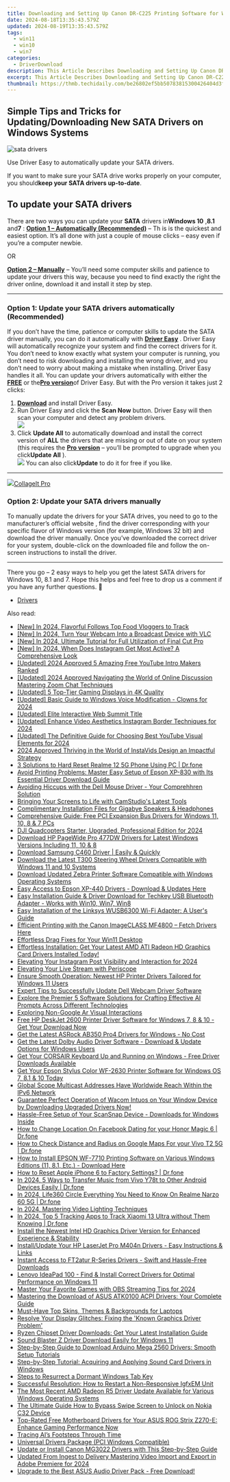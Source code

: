 ```yaml
---
title: Downloading and Setting Up Canon DR-C225 Printing Software for Windows Operating Systems
date: 2024-08-18T13:35:43.579Z
updated: 2024-08-19T13:35:43.579Z
tags:
  - win11
  - win10
  - win7
categories:
  - DriverDownload
description: This Article Describes Downloading and Setting Up Canon DR-C225 Printing Software for Windows Operating Systems
excerpt: This Article Describes Downloading and Setting Up Canon DR-C225 Printing Software for Windows Operating Systems
thumbnail: https://thmb.techidaily.com/be26802ef5bb50783815300426404d3fea7e0b5a3f7f648e31ee7c5865304f02.jpg
---
```


## Simple Tips and Tricks for Updating/Downloading New SATA Drivers on Windows Systems

![sata drivers](https://images.drivereasy.com/wp-content/uploads/2018/12/img_5c1725ac86a01.jpg)

 Use Driver Easy to automatically update your SATA drivers.

If you want to make sure your SATA drive works properly on your computer, you should**keep your SATA drivers up-to-date**.

## To update your SATA drivers

There are two ways you can update your   **SATA**  drivers in**Windows 10** ,**8.1** and**7** : **[Option 1 – Automatically (Recommended)](https://www.drivereasy.com/knowledge/sata-drivers-download-update-for-windows-easy-steps/#O1)** – Th is is the quickest and easiest option. It’s all done with just a couple of mouse clicks – easy even if you’re a computer newbie.

OR

**[Option 2 – Manually](https://tools.techidaily.com/drivereasy/download/)**  – You’ll need some computer skills and patience to update your drivers this way, because you need to find exactly the right the driver online, download it and install it step by step.

---

### Option 1: Update your SATA drivers automatically (Recommended)

If you don’t have the time, patience or computer skills to update the SATA driver manually, you can do it automatically with **[Driver Easy](https://tools.techidaily.com/drivereasy/download/)** . Driver Easy will automatically recognize your system and find the correct drivers for it. You don’t need to know exactly what system your computer is running, you don’t need to risk downloading and installing the wrong driver, and you don’t need to worry about making a mistake when installing. Driver Easy handles it all. You can update your drivers automatically with either the **[FREE](https://tools.techidaily.com/drivereasy/download/)**  or the[**Pro version**](https://tools.techidaily.com/drivereasy/download/)of Driver Easy. But with the Pro version it takes just 2 clicks:

1. [**Download**](https://tools.techidaily.com/drivereasy/download/) and install Driver Easy.
2. Run Driver Easy and click the **Scan Now**  button. Driver Easy will then scan your computer and detect any problem drivers.  
![](https://images.drivereasy.com/wp-content/uploads/2018/12/img_5c1724718370f.jpg)
3. Click **Update All** to automatically download and install the correct version of **ALL** the drivers that are missing or out of date on your system (this requires the **[Pro version](https://tools.techidaily.com/drivereasy/download/)**  – you’ll be prompted to upgrade when you click**Update All** ).  
![](https://images.drivereasy.com/wp-content/uploads/2018/12/img_5c17638f86f40.jpg) You can also click**Update** to do it for free if you like.

---

<!-- affiliate ads begin -->
<a href="https://secure.2checkout.com/order/checkout.php?PRODS=4530091&QTY=1&AFFILIATE=108875&CART=1"><img src="https://www.pearlmountainsoft.com/n_img/product/cit_win/banScrn.jpg" border="0">CollageIt Pro</a>
<!-- affiliate ads end -->
### Option 2: Update your SATA drivers manually

 To manually update the drivers for your SATA drives, you need to go to the manufacturer’s official website  , find the driver corresponding with your specific flavor of Windows version (for example, Windows 32 bit) and download the driver manually.  Once you’ve downloaded the correct driver for your system, double-click on the downloaded file and follow the on-screen instructions to install the driver.

---

There you go – 2 easy ways to help you get the latest SATA drivers for Windows 10, 8.1 and 7\. Hope this helps and feel free to drop us a comment if you have any further questions. 🙂

* [Drivers](https://tools.techidaily.com/drivereasy/download/)

<ins class="adsbygoogle"
     style="display:block"
     data-ad-format="autorelaxed"
     data-ad-client="ca-pub-7571918770474297"
     data-ad-slot="1223367746"></ins>



<ins class="adsbygoogle"
     style="display:block"
     data-ad-client="ca-pub-7571918770474297"
     data-ad-slot="8358498916"
     data-ad-format="auto"
     data-full-width-responsive="true"></ins>

<span class="atpl-alsoreadstyle">Also read:</span>
<div><ul>
<li><a href="https://eaxpv-info.techidaily.com/new-in-2024-flavorful-follows-top-food-vloggers-to-track/"><u>[New] In 2024, Flavorful Follows  Top Food Vloggers to Track</u></a></li>
<li><a href="https://remote-screen-capture.techidaily.com/new-in-2024-turn-your-webcam-into-a-broadcast-device-with-vlc/"><u>[New] In 2024, Turn Your Webcam Into a Broadcast Device with VLC</u></a></li>
<li><a href="https://fox-glue.techidaily.com/new-in-2024-ultimate-tutorial-for-full-utilization-of-final-cut-pro/"><u>[New] In 2024, Ultimate Tutorial for Full Utilization of Final Cut Pro</u></a></li>
<li><a href="https://instagram-video-files.techidaily.com/new-in-2024-when-does-instagram-get-most-active-a-comprehensive-look/"><u>[New] In 2024, When Does Instagram Get Most Active? A Comprehensive Look</u></a></li>
<li><a href="https://facebook-record-videos.techidaily.com/updated-2024-approved-5-amazing-free-youtube-intro-makers-ranked/"><u>[Updated] 2024 Approved  5 Amazing Free YouTube Intro Makers Ranked</u></a></li>
<li><a href="https://video-capture.techidaily.com/updated-2024-approved-navigating-the-world-of-online-discussion-mastering-zoom-chat-techniques/"><u>[Updated] 2024 Approved  Navigating the World of Online Discussion  Mastering Zoom Chat Techniques</u></a></li>
<li><a href="https://extra-resources.techidaily.com/updated-5-top-tier-gaming-displays-in-4k-quality/"><u>[Updated] 5 Top-Tier Gaming Displays in 4K Quality</u></a></li>
<li><a href="https://fox-boxes.techidaily.com/updated-basic-guide-to-windows-voice-modification-clowns-for-2024/"><u>[Updated] Basic Guide to Windows Voice Modification - Clowns for 2024</u></a></li>
<li><a href="https://fox-info.techidaily.com/updated-elite-interactive-web-summit-title/"><u>[Updated] Elite Interactive Web Summit Title</u></a></li>
<li><a href="https://instagram-videos.techidaily.com/updated-enhance-video-aesthetics-instagram-border-techniques-for-2024/"><u>[Updated] Enhance Video Aesthetics  Instagram Border Techniques for 2024</u></a></li>
<li><a href="https://youtube-blog.techidaily.com/ed-the-definitive-guide-for-choosing-best-youtube-visual-elements-for-2024/"><u>[Updated] The Definitive Guide for Choosing Best YouTube Visual Elements for 2024</u></a></li>
<li><a href="https://instagram-videos.techidaily.com/2024-approved-thriving-in-the-world-of-instavids-design-an-impactful-strategy/"><u>2024 Approved  Thriving in the World of InstaVids  Design an Impactful Strategy</u></a></li>
<li><a href="https://phone-solutions.techidaily.com/3-solutions-to-hard-reset-realme-12-5g-phone-using-pc-drfone-by-drfone-reset-android-reset-android/"><u>3 Solutions to Hard Reset Realme 12 5G Phone Using PC | Dr.fone</u></a></li>
<li><a href="https://win-amazing.techidaily.com/avoid-printing-problems-master-easy-setup-of-epson-xp-830-with-its-essential-driver-download-guide/"><u>Avoid Printing Problems: Master Easy Setup of Epson XP-830 with Its Essential Driver Download Guide</u></a></li>
<li><a href="https://win-amazing.techidaily.com/avoiding-hiccups-with-the-dell-mouse-driver-your-comprehhren-solution/"><u>Avoiding Hiccups with the Dell Mouse Driver - Your Comprehhren Solution</u></a></li>
<li><a href="https://desktop-recording.techidaily.com/bringing-your-screens-to-life-with-camstudios-latest-tools/"><u>Bringing Your Screens to Life with CamStudio's Latest Tools</u></a></li>
<li><a href="https://win-amazing.techidaily.com/complimentary-installation-files-for-gigabye-speakers-and-headphones/"><u>Complimentary Installation Files for Gigabye Speakers & Headphones</u></a></li>
<li><a href="https://win-amazing.techidaily.com/comprehensive-guide-free-pci-expansion-bus-drivers-for-windows-11-10-8-and-7-pcs/"><u>Comprehensive Guide: Free PCI Expansion Bus Drivers for Windows 11, 10, 8 & 7 PCs</u></a></li>
<li><a href="https://article-tips.techidaily.com/dji-quadcopters-starter-upgraded-professional-edition-for-2024/"><u>DJI Quadcopters  Starter, Upgraded, Professional Edition for 2024</u></a></li>
<li><a href="https://win-amazing.techidaily.com/download-hp-pagewide-pro-477dw-drivers-for-latest-windows-versions-including-11-10-and-8/"><u>Download HP PageWide Pro 477DW Drivers for Latest Windows Versions Including 11, 10 & 8</u></a></li>
<li><a href="https://win-amazing.techidaily.com/download-samsung-c460-driver-easily-and-quickly/"><u>Download Samsung C460 Driver | Easily & Quickly</u></a></li>
<li><a href="https://win-amazing.techidaily.com/download-the-latest-t300-steering-wheel-drivers-compatible-with-windows-11-and-10-systems/"><u>Download the Latest T300 Steering Wheel Drivers Compatible with Windows 11 and 10 Systems</u></a></li>
<li><a href="https://win-amazing.techidaily.com/download-updated-zebra-printer-software-compatible-with-windows-operating-systems/"><u>Download Updated Zebra Printer Software Compatible with Windows Operating Systems</u></a></li>
<li><a href="https://win-amazing.techidaily.com/easy-access-to-epson-xp-440-drivers-download-and-updates-here/"><u>Easy Access to Epson XP-440 Drivers - Download & Updates Here</u></a></li>
<li><a href="https://win-amazing.techidaily.com/easy-installation-guide-and-driver-download-for-techkey-usb-bluetooth-adapter-works-with-win10-win7-win8/"><u>Easy Installation Guide & Driver Download for Techkey USB Bluetooth Adapter - Works with Win10, Win7, Win8</u></a></li>
<li><a href="https://win-amazing.techidaily.com/easy-installation-of-the-linksys-wusb6300-wi-fi-adapter-a-users-guide/"><u>Easy Installation of the Linksys WUSB6300 Wi-Fi Adapter: A User's Guide</u></a></li>
<li><a href="https://hardware-updates.techidaily.com/efficient-printing-with-the-canon-imageclass-mf4800-fetch-drivers-here/"><u>Efficient Printing with the Canon ImageCLASS MF4800 – Fetch Drivers Here</u></a></li>
<li><a href="https://windows11.techidaily.com/effortless-drag-fixes-for-your-win11-desktop/"><u>Effortless Drag Fixes for Your Win11 Desktop</u></a></li>
<li><a href="https://win-amazing.techidaily.com/1722971581564-effortless-installation-get-your-latest-amd-ati-radeon-hd-graphics-card-drivers-installed-today/"><u>Effortless Installation: Get Your Latest AMD ATI Radeon HD Graphics Card Drivers Installed Today!</u></a></li>
<li><a href="https://instagram-video-files.techidaily.com/elevating-your-instagram-post-visibility-and-interaction-for-2024/"><u>Elevating Your Instagram Post Visibility and Interaction for 2024</u></a></li>
<li><a href="https://fox-access.techidaily.com/elevating-your-live-stream-with-periscope/"><u>Elevating Your Live Stream with Periscope</u></a></li>
<li><a href="https://win-amazing.techidaily.com/ensure-smooth-operation-newest-hp-printer-drivers-tailored-for-windows-11-users/"><u>Ensure Smooth Operation: Newest HP Printer Drivers Tailored for Windows 11 Users</u></a></li>
<li><a href="https://win-amazing.techidaily.com/expert-tips-to-successfully-update-dell-webcam-driver-software/"><u>Expert Tips to Successfully Update Dell Webcam Driver Software</u></a></li>
<li><a href="https://tech-hub.techidaily.com/explore-the-premier-5-software-solutions-for-crafting-effective-ai-prompts-across-different-technologies/"><u>Explore the Premier 5 Software Solutions for Crafting Effective AI Prompts Across Different Technologies</u></a></li>
<li><a href="https://extra-resources.techidaily.com/exploring-non-google-ar-visual-interactions/"><u>Exploring Non-Google Ar Visual Interactions</u></a></li>
<li><a href="https://win-amazing.techidaily.com/free-hp-deskjet-2600-printer-driver-software-for-windows-7-8-and-10-get-your-download-now/"><u>Free HP DeskJet 2600 Printer Driver Software for Windows 7, 8 & 10 - Get Your Download Now</u></a></li>
<li><a href="https://win-amazing.techidaily.com/get-the-latest-asrock-ab350-pro4-drivers-for-windows-no-cost/"><u>Get the Latest ASRock AB350 Pro4 Drivers for Windows - No Cost</u></a></li>
<li><a href="https://win-amazing.techidaily.com/get-the-latest-dolby-audio-driver-software-download-and-update-options-for-windows-users/"><u>Get the Latest Dolby Audio Driver Software - Download & Update Options for Windows Users</u></a></li>
<li><a href="https://win-amazing.techidaily.com/get-your-corsair-keyboard-up-and-running-on-windows-free-driver-downloads-available/"><u>Get Your CORSAIR Keyboard Up and Running on Windows - Free Driver Downloads Available</u></a></li>
<li><a href="https://win-amazing.techidaily.com/1722968793005-get-your-epson-stylus-color-wf-2630-printer-software-for-windows-os-7-81-and-10-today/"><u>Get Your Epson Stylus Color WF-2630 Printer Software for Windows OS 7, 8.1 & 10 Today</u></a></li>
<li><a href="https://buynow-info.techidaily.com/global-scope-multicast-addresses-have-worldwide-reach-within-the-ipv6-network/"><u>Global Scope Multicast Addresses Have Worldwide Reach Within the IPv6 Network</u></a></li>
<li><a href="https://win-amazing.techidaily.com/guarantee-perfect-operation-of-wacom-intuos-on-your-window-device-by-downloading-upgraded-drivers-now/"><u>Guarantee Perfect Operation of Wacom Intuos on Your Window Device by Downloading Upgraded Drivers Now!</u></a></li>
<li><a href="https://win-amazing.techidaily.com/1722967359587-hassle-free-setup-of-your-scansnap-device-downloads-for-windows-inside/"><u>Hassle-Free Setup of Your ScanSnap Device - Downloads for Windows Inside</u></a></li>
<li><a href="https://location-social.techidaily.com/how-to-change-location-on-facebook-dating-for-your-honor-magic-6-drfone-by-drfone-virtual-android/"><u>How to Change Location On Facebook Dating for your Honor Magic 6 | Dr.fone</u></a></li>
<li><a href="https://android-location-track.techidaily.com/how-to-check-distance-and-radius-on-google-maps-for-your-vivo-t2-5g-drfone-by-drfone-virtual-android/"><u>How to Check Distance and Radius on Google Maps For your Vivo T2 5G | Dr.fone</u></a></li>
<li><a href="https://win-amazing.techidaily.com/how-to-install-epson-wf-7710-printing-software-on-various-windows-editions-11-81-etc-download-here/"><u>How to Install EPSON WF-7710 Printing Software on Various Windows Editions (11, 8.1, Etc.) - Download Here</u></a></li>
<li><a href="https://techidaily.com/how-to-reset-apple-iphone-6-to-factory-settings-drfone-by-drfone-ios-system-repair-ios-system-repair/"><u>How to Reset Apple iPhone 6 to Factory Settings? | Dr.fone</u></a></li>
<li><a href="https://android-transfer.techidaily.com/in-2024-5-ways-to-transfer-music-from-vivo-y78t-to-other-android-devices-easily-drfone-by-drfone-transfer-from-android-transfer-from-android/"><u>In 2024, 5 Ways to Transfer Music from Vivo Y78t to Other Android Devices Easily | Dr.fone</u></a></li>
<li><a href="https://phone-solutions.techidaily.com/in-2024-life360-circle-everything-you-need-to-know-on-realme-narzo-60-5g-drfone-by-drfone-virtual-android/"><u>In 2024, Life360 Circle Everything You Need to Know On Realme Narzo 60 5G | Dr.fone</u></a></li>
<li><a href="https://youtube-sure.techidaily.com/24-mastering-video-lighting-techniques/"><u>In 2024, Mastering Video Lighting Techniques</u></a></li>
<li><a href="https://android-location-track.techidaily.com/in-2024-top-5-tracking-apps-to-track-xiaomi-13-ultra-without-them-knowing-drfone-by-drfone-virtual-android/"><u>In 2024, Top 5 Tracking Apps to Track Xiaomi 13 Ultra without Them Knowing | Dr.fone</u></a></li>
<li><a href="https://win-amazing.techidaily.com/install-the-newest-intel-hd-graphics-driver-version-for-enhanced-experience-and-stability/"><u>Install the Newest Intel HD Graphics Driver Version for Enhanced Experience & Stability</u></a></li>
<li><a href="https://win-amazing.techidaily.com/installupdate-your-hp-laserjet-pro-m404n-drivers-easy-instructions-and-links/"><u>Install/Update Your HP LaserJet Pro M404n Drivers - Easy Instructions & Links</u></a></li>
<li><a href="https://win-amazing.techidaily.com/instant-access-to-ft2atur-r-series-drivers-swift-and-hassle-free-downloads/"><u>Instant Access to FT2atur R-Series Drivers - Swift and Hassle-Free Downloads</u></a></li>
<li><a href="https://win-amazing.techidaily.com/lenovo-ideapad-100-find-and-install-correct-drivers-for-optimal-performance-on-windows-11/"><u>Lenovo IdeaPad 100 - Find & Install Correct Drivers for Optimal Performance on Windows 11</u></a></li>
<li><a href="https://screen-activity-recording.techidaily.com/master-your-favorite-games-with-obs-streaming-tips-for-2024/"><u>Master Your Favorite Games with OBS Streaming Tips for 2024</u></a></li>
<li><a href="https://win-amazing.techidaily.com/mastering-the-download-of-asus-atk0100-acpi-drivers-your-complete-guide/"><u>Mastering the Download of ASUS ATK0100 ACPI Drivers: Your Complete Guide</u></a></li>
<li><a href="https://extra-resources.techidaily.com/must-have-top-skins-themes-and-backgrounds-for-laptops/"><u>Must-Have  Top Skins, Themes & Backgrounds for Laptops</u></a></li>
<li><a href="https://win-amazing.techidaily.com/resolve-your-display-glitches-fixing-the-known-graphics-driver-problem/"><u>Resolve Your Display Glitches: Fixing the 'Known Graphics Driver Problem'</u></a></li>
<li><a href="https://win-amazing.techidaily.com/ryzen-chipset-driver-downloads-get-your-latest-installation-guide/"><u>Ryzen Chipset Driver Downloads: Get Your Latest Installation Guide</u></a></li>
<li><a href="https://win-amazing.techidaily.com/sound-blaster-z-driver-download-easily-for-windows-11/"><u>Sound Blaster Z Driver Download Easily for Windows 11</u></a></li>
<li><a href="https://win-amazing.techidaily.com/step-by-step-guide-to-download-arduino-mega-2560-drivers-smooth-setup-tutorials/"><u>Step-by-Step Guide to Download Arduino Mega 2560 Drivers: Smooth Setup Tutorials</u></a></li>
<li><a href="https://win-amazing.techidaily.com/step-by-step-tutorial-acquiring-and-applying-sound-card-drivers-in-windows/"><u>Step-by-Step Tutorial: Acquiring and Applying Sound Card Drivers in Windows</u></a></li>
<li><a href="https://windows11.techidaily.com/steps-to-resurrect-a-dormant-windows-tab-key/"><u>Steps to Resurrect a Dormant Windows Tab Key</u></a></li>
<li><a href="https://win-amazing.techidaily.com/successful-resolution-how-to-restart-a-non-responsive-igfxem-unit/"><u>Successful Resolution: How to Restart a Non-Responsive IgfxEM Unit</u></a></li>
<li><a href="https://win-amazing.techidaily.com/the-most-recent-amd-radeon-r5-driver-update-available-for-various-windows-operating-systems/"><u>The Most Recent AMD Radeon R5 Driver Update Available for Various Windows Operating Systems</u></a></li>
<li><a href="https://easy-unlock-android.techidaily.com/the-ultimate-guide-how-to-bypass-swipe-screen-to-unlock-on-nokia-c32-device-by-drfone-android/"><u>The Ultimate Guide How to Bypass Swipe Screen to Unlock on Nokia C32 Device</u></a></li>
<li><a href="https://win-amazing.techidaily.com/top-rated-free-motherboard-drivers-for-your-asus-rog-strix-z270-e-enhance-gaming-performance-now/"><u>Top-Rated Free Motherboard Drivers for Your ASUS ROG Strix Z270-E: Enhance Gaming Performance Now</u></a></li>
<li><a href="https://tech-haven.techidaily.com/tracing-ais-footsteps-through-time/"><u>Tracing AI’s Footsteps Through Time</u></a></li>
<li><a href="https://driver-error.techidaily.com/universal-drivers-package-pci-windows-compatible/"><u>Universal Drivers Package (PCI Windows Compatible)</u></a></li>
<li><a href="https://win-amazing.techidaily.com/update-or-install-canon-mg3022-drivers-with-this-step-by-step-guide/"><u>Update or Install Canon MG3022 Drivers with This Step-by-Step Guide</u></a></li>
<li><a href="https://video-ai-editor.techidaily.com/updated-from-ingest-to-delivery-mastering-video-import-and-export-in-adobe-premiere-for-2024/"><u>Updated From Ingest to Delivery Mastering Video Import and Export in Adobe Premiere for 2024</u></a></li>
<li><a href="https://win-amazing.techidaily.com/1722973821562-upgrade-to-the-best-asus-audio-driver-pack-free-download/"><u>Upgrade to the Best ASUS Audio Driver Pack - Free Download!</u></a></li>
</ul></div>
